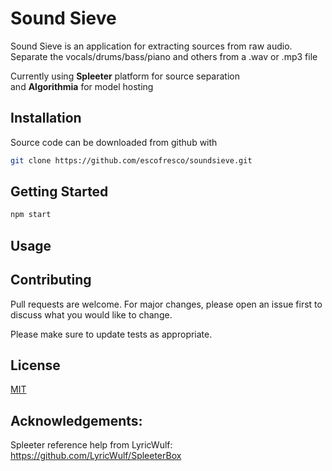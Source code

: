 # Sound Sieve

Sound Sieve is an application for extracting sources from raw audio.
Separate the vocals/drums/bass/piano and others from a .wav or .mp3 file

Currently using **Spleeter** platform for source separation\
and **Algorithmia** for model hosting

## Installation

Source code can be downloaded from github with
```bash
git clone https://github.com/escofresco/soundsieve.git
```

## Getting Started

```bash
npm start
```

## Usage

<Add a gif here>

## Contributing
Pull requests are welcome. For major changes, please open an issue first to discuss what you would like to change.

Please make sure to update tests as appropriate.

## License
[MIT](https://raw.githubusercontent.com/escofresco/soundsieve/main/LICENSE)

## Acknowledgements:

Spleeter reference help from LyricWulf: https://github.com/LyricWulf/SpleeterBox